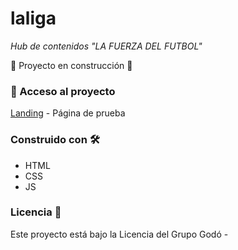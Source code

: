 # laliga

_Hub de contenidos "LA FUERZA DEL FUTBOL"_

:construction: Proyecto en construcción :construction:

### 📁 Acceso al proyecto 

[Landing](https://brandedcontentgrupogodo.github.io/laliga/hub/hub-laliga-2024/) - Página de prueba

### Construido con 🛠️

* HTML
* CSS
* JS

### Licencia 📄

Este proyecto está bajo la Licencia del Grupo Godó - 
